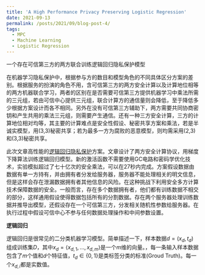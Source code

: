 ```yaml
---
title: 'A High Performance Privacy Preserving Logistic Regression'
date: 2021-09-13
permalink: /posts/2021/09/blog-post-4/
tags:
  - MPC
  - Machine Learning
  - Logistic Regression
---
```


一个存在可信第三方的两方联合训练逻辑回归隐私保护模型

在机器学习隐私保护中，根据参与方的数目和模型角色的不同具体区分方案的差别。根据服务的扮演的角色不用，含可信第三方的两方安全计算以及计算地位相等的两方机器联合学习，两者的区别在是否需要可信第三方提供机器学习中乘法所需的三元组，若由可信中心提供三元组，联合计算方的通信量则会降低，至于降低多少根据方案设计而各不相同。另外在没有可信第三方辅助下，两方需要共同协商密钥和产生共用的乘法三元组，则需要产生通信。还有一种三方安全计算，三方的计算地位相对均等，其主要的计算难点是安全性假设、秘密共享方案和乘法，若是半诚实模型，用(3,3)秘密共享；若为最多一方为腐败的恶意模型，则均需采用(2,3)和(3,3)秘密共享。

此次文章高性能的[逻辑回归隐私保护](https://eprint.iacr.org/2020/171.pdf)方案。文章设计了两方安全计算协议，用梯度下降算法训练逻辑回归模型。新的激活函数不需要使用GC电路和密码学优化技术，实验模拟超过了七十亿次的安全乘法，可以在27秒内完成。方案假设数据由数据有单一方持有，并由拥有者分发给服务器，服务器不能处理相关的明文信息，但是这样会存在泄漏数据拥有者其他信息的风险。在这种挑战下利用安全多方计算技术保障数据的安全。一般而言，存在多个数据拥有者，他们都有训练数据不相交的部分，这样通用假设使得数据包括所有的分割数据。存在两个服务器处理训练数据并推导出模型，还假设存在一个可信第三方，分发相关随机性参数给服务器。在执行过程中假设可信中心不参与任何数据处理操作和中间参数设置。

**逻辑回归** 

逻辑回归是很常见的二分类机器学习模型。简单描述一下，样本数据$d = (x_d, t_d)$组成训练集$D$，其中$x_d = \langle x_{d,1}, \dots, x_{d, m} \rangle$是一个$m$维的向量。，每一条输入样本数据包含了$m$个值和$d$个特征值，$t_d \in \{0, 1\}$是类标签分类的标准(Groud Truth)。每一个$x_{d, i}$都是实数值。

